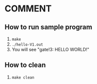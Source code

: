 # COMMENT

## How to run sample program

1. `make`
2. `./hello-V1.out` 
3. You will see "gate!3: HELLO WORLD!"


## How to clean

1. `make clean`


